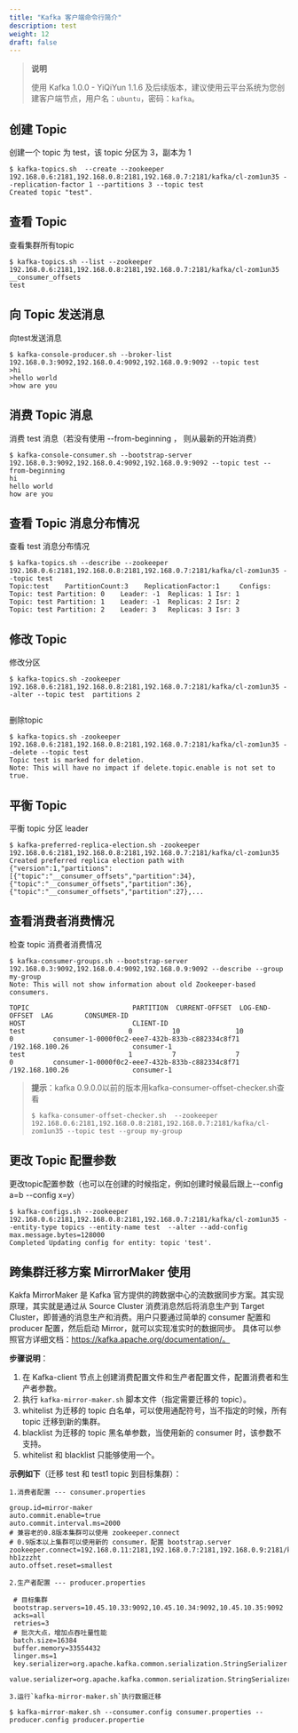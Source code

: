 ```yaml
---
title: "Kafka 客户端命令行简介"
description: test
weight: 12
draft: false
---
```


>**说明**
>
>使用 Kafka 1.0.0 - YiQiYun 1.1.6 及后续版本，建议使用云平台系统为您创建客户端节点，用户名：`ubuntu`，密码：`kafka`。

## 创建 Topic

创建一个 topic 为 test，该 topic 分区为 3，副本为 1

```shell
$ kafka-topics.sh  --create --zookeeper 192.168.0.6:2181,192.168.0.8:2181,192.168.0.7:2181/kafka/cl-zom1un35 --replication-factor 1 --partitions 3 --topic test
Created topic "test".
```

## 查看 Topic

查看集群所有topic

```shell
$ kafka-topics.sh --list --zookeeper 192.168.0.6:2181,192.168.0.8:2181,192.168.0.7:2181/kafka/cl-zom1un35
__consumer_offsets
test
```

## 向 Topic 发送消息

 向test发送消息

```shell
$ kafka-console-producer.sh --broker-list 192.168.0.3:9092,192.168.0.4:9092,192.168.0.9:9092 --topic test
>hi
>hello world
>how are you
```

## 消费 Topic 消息

消费 test 消息（若没有使用 --from-beginning ， 则从最新的开始消费）

```shell
$ kafka-console-consumer.sh --bootstrap-server 192.168.0.3:9092,192.168.0.4:9092,192.168.0.9:9092 --topic test --from-beginning
hi
hello world
how are you
```

## 查看 Topic 消息分布情况

查看 test  消息分布情况

```shell
$ kafka-topics.sh --describe --zookeeper 192.168.0.6:2181,192.168.0.8:2181,192.168.0.7:2181/kafka/cl-zom1un35 --topic test
Topic:test	  PartitionCount:3	  ReplicationFactor:1	  Configs:
Topic: test	Partition: 0	Leader: -1	Replicas: 1	Isr: 1
Topic: test	Partition: 1	Leader: -1	Replicas: 2	Isr: 2
Topic: test	Partition: 2	Leader: 3	Replicas: 3	Isr: 3
```

## 修改 Topic

修改分区

```shell
$ kafka-topics.sh -zookeeper 192.168.0.6:2181,192.168.0.8:2181,192.168.0.7:2181/kafka/cl-zom1un35 --alter --topic test  partitions 2
    
```

删除topic

```shell
$ kafka-topics.sh -zookeeper 192.168.0.6:2181,192.168.0.8:2181,192.168.0.7:2181/kafka/cl-zom1un35 --delete --topic test
Topic test is marked for deletion.
Note: This will have no impact if delete.topic.enable is not set to true.
```

## 平衡 Topic

平衡 topic 分区 leader

```shell
$ kafka-preferred-replica-election.sh -zookeeper 192.168.0.6:2181,192.168.0.8:2181,192.168.0.7:2181/kafka/cl-zom1un35
Created preferred replica election path with {"version":1,"partitions":[{"topic":"__consumer_offsets","partition":34},{"topic":"__consumer_offsets","partition":36},{"topic":"__consumer_offsets","partition":27},...
```

## 查看消费者消费情况

检查 topic 消费者消费情况

```shell
$ kafka-consumer-groups.sh --bootstrap-server 192.168.0.3:9092,192.168.0.4:9092,192.168.0.9:9092 --describe --group my-group
Note: This will not show information about old Zookeeper-based consumers.

TOPIC                          PARTITION  CURRENT-OFFSET  LOG-END-OFFSET  LAG        CONSUMER-ID                                       HOST                           CLIENT-ID
test                          0          10              10              0          consumer-1-0000f0c2-eee7-432b-833b-c882334c8f71   /192.168.100.26                consumer-1
test                          1          7               7               0          consumer-1-0000f0c2-eee7-432b-833b-c882334c8f71   /192.168.100.26                consumer-1
```

>**提示**：kafka 0.9.0.0以前的版本用kafka-consumer-offset-checker.sh查看
>
>```shell
>$ kafka-consumer-offset-checker.sh  --zookeeper 192.168.0.6:2181,192.168.0.8:2181,192.168.0.7:2181/kafka/cl-zom1un35 --topic test --group my-group
>```

## 更改 Topic 配置参数

更改topic配置参数（也可以在创建的时候指定，例如创建时候最后跟上--config a=b --config x=y）

```shell
$ kafka-configs.sh --zookeeper 192.168.0.6:2181,192.168.0.8:2181,192.168.0.7:2181/kafka/cl-zom1un35 --entity-type topics --entity-name test  --alter --add-config max.message.bytes=128000
Completed Updating config for entity: topic 'test'.
```

## 跨集群迁移方案 MirrorMaker 使用

Kakfa MirrorMaker 是 Kafka 官方提供的跨数据中心的流数据同步方案。其实现原理，其实就是通过从 Source Cluster 消费消息然后将消息生产到 Target Cluster，即普通的消息生产和消费。用户只要通过简单的 consumer 配置和 producer 配置，然后启动 Mirror，就可以实现准实时的数据同步。 具体可以参照官方详细文档：https://kafka.apache.org/documentation/。

**步骤说明**： 

1. 在 Kafka-client 节点上创建消费配置文件和生产者配置文件，配置消费者和生产者参数。
2. 执行 `kafka-mirror-maker.sh` 脚本文件（指定需要迁移的 topic）。
3. whitelist 为迁移的 topic 白名单，可以使用通配符号，当不指定的时候，所有 topic 迁移到新的集群。
4. blacklist 为迁移的 topic 黑名单参数，当使用新的 consumer 时，该参数不支持。
5. whitelist 和 blacklist 只能够使用一个。

**示例如下**（迁移 test 和 test1 topic 到目标集群）：

```
1.消费者配置 --- consumer.properties

group.id=mirror-maker
auto.commit.enable=true
auto.commit.interval.ms=2000
# 兼容老的0.8版本集群可以使用 zookeeper.connect
# 0.9版本以上集群可以使用新的 consumer，配置 bootstrap.server
zookeeper.connect=192.168.0.11:2181,192.168.0.7:2181,192.168.0.9:2181/kafka/cl-hb1zzzht
auto.offset.reset=smallest

2.生产者配置 --- producer.properties

 # 目标集群
 bootstrap.servers=10.45.10.33:9092,10.45.10.34:9092,10.45.10.35:9092
 acks=all
 retries=3
 # 批次大点，增加点吞吐量性能
 batch.size=16384
 buffer.memory=33554432
 linger.ms=1
 key.serializer=org.apache.kafka.common.serialization.StringSerializer
 value.serializer=org.apache.kafka.common.serialization.StringSerializer
 
3.运行`kafka-mirror-maker.sh`执行数据迁移

$ kafka-mirror-maker.sh --consumer.config consumer.properties --producer.config producer.propertie
```

